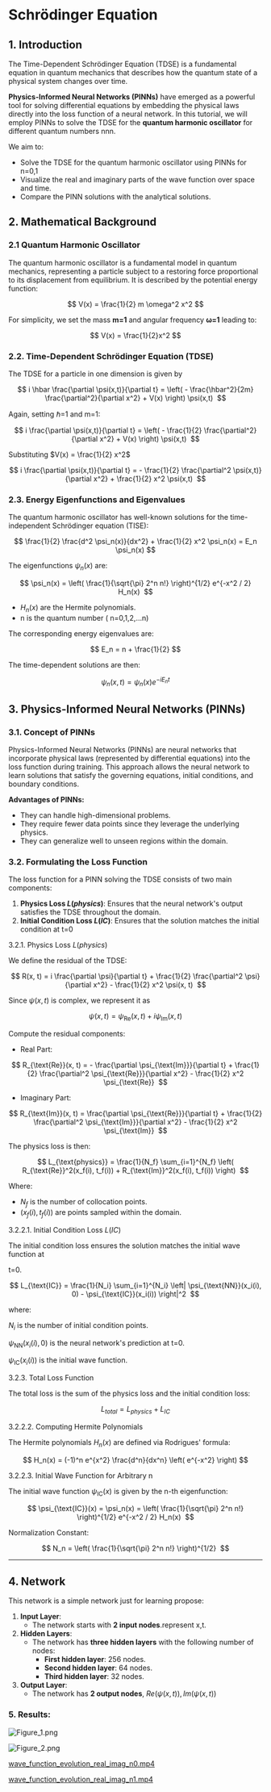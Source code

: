 # Schrödinger Equation

## 1. Introduction

The Time-Dependent Schrödinger Equation (TDSE) is a fundamental equation in quantum mechanics that describes how the quantum state of a physical system changes over time.

**Physics-Informed Neural Networks (PINNs)** have emerged as a powerful tool for solving differential equations by embedding the physical laws directly into the loss function of a neural network. In this tutorial, we will employ PINNs to solve the TDSE for the **quantum harmonic oscillator** for different quantum numbers nnn.

We aim to:

- Solve the TDSE for the quantum harmonic oscillator using PINNs for n=0,1
- Visualize the real and imaginary parts of the wave function over space and time.
- Compare the PINN solutions with the analytical solutions.

## 2. Mathematical Background

### **2.1 Quantum Harmonic Oscillator**

The quantum harmonic oscillator is a fundamental model in quantum mechanics, representing a particle subject to a restoring force proportional to its displacement from equilibrium. It is described by the potential energy function:

$$
V(x) = \frac{1}{2} m \omega^2 x^2
$$

For simplicity, we set the mass **m=1** and angular frequency **ω=1** leading to:

$$
V(x) = \frac{1}{2}x^2
$$

### 2.2. Time-Dependent Schrödinger Equation (TDSE)

The TDSE for a particle in one dimension is given by

$$
i \hbar \frac{\partial \psi(x,t)}{\partial t} = \left( - \frac{\hbar^2}{2m} \frac{\partial^2}{\partial x^2} + V(x) \right) \psi(x,t) 
$$

Again, setting ℏ=1 and m=1:

$$
i \frac{\partial \psi(x,t)}{\partial t} = \left( - \frac{1}{2} \frac{\partial^2}{\partial x^2} + V(x) \right) \psi(x,t) 
$$

Substituting $V(x) = \frac{1}{2} x^2$

$$
i \frac{\partial \psi(x,t)}{\partial t} = - \frac{1}{2} \frac{\partial^2 \psi(x,t)}{\partial x^2} + \frac{1}{2} x^2 \psi(x,t) 
$$

### 2.3. Energy Eigenfunctions and Eigenvalues

The quantum harmonic oscillator has well-known solutions for the time-independent Schrödinger equation (TISE):

$$
\frac{1}{2} \frac{d^2 \psi_n(x)}{dx^2} + \frac{1}{2} x^2 \psi_n(x) = E_n \psi_n(x)
$$

The eigenfunctions $\psi_n(x)$ are: 

$$
\psi_n(x) = \left( \frac{1}{\sqrt{\pi} 2^n n!} \right)^{1/2} e^{-x^2 / 2} H_n(x) 
$$

- $H_n(x)$ are the Hermite polynomials.
- n is the quantum number ( n=0,1,2,…n)

The corresponding energy eigenvalues are:

$$
E_n = n + \frac{1}{2}
$$

The time-dependent solutions are then:

$$
\psi_n(x,t) = \psi_n(x) e^{-i E_n t}
$$

## 3. Physics-Informed Neural Networks (PINNs)

### 3.1. Concept of PINNs

Physics-Informed Neural Networks (PINNs) are neural networks that incorporate physical laws (represented by differential equations) into the loss function during training. This approach allows the neural network to learn solutions that satisfy the governing equations, initial conditions, and boundary conditions.

**Advantages of PINNs:**

- They can handle high-dimensional problems.
- They require fewer data points since they leverage the underlying physics.
- They can generalize well to unseen regions within the domain.

### 3.2. Formulating the Loss Function

The loss function for a PINN solving the TDSE consists of two main components:

1. **Physics Loss $L(physics)$**: Ensures that the neural network's output satisfies the TDSE throughout the domain.
2. **Initial Condition Loss $L(IC)$**: Ensures that the solution matches the initial condition at t=0

3.2.1. Physics Loss $L(physics)$

We define the residual of the TDSE:

$$
R(x, t) = i \frac{\partial \psi}{\partial t} + \frac{1}{2} \frac{\partial^2 \psi}{\partial x^2} - \frac{1}{2} x^2 \psi(x, t) 
$$

Since $\psi(x,t)$ is complex, we represent it as

$$
\psi(x, t) = \psi_{\text{Re}}(x, t) + i \psi_{\text{Im}}(x, t) 
$$

Compute the residual components:

- Real Part:

$$
R_{\text{Re}}(x, t) = - \frac{\partial \psi_{\text{Im}}}{\partial t} + \frac{1}{2} \frac{\partial^2 \psi_{\text{Re}}}{\partial x^2} - \frac{1}{2} x^2 \psi_{\text{Re}} 
$$

- Imaginary Part:

$$
R_{\text{Im}}(x, t) = \frac{\partial \psi_{\text{Re}}}{\partial t} + \frac{1}{2} \frac{\partial^2 \psi_{\text{Im}}}{\partial x^2} - \frac{1}{2} x^2 \psi_{\text{Im}} 
$$

The physics loss is then:

$$
L_{\text{physics}} = \frac{1}{N_f} \sum_{i=1}^{N_f} \left( R_{\text{Re}}^2(x_f(i), t_f(i)) + R_{\text{Im}}^2(x_f(i), t_f(i)) \right) 
$$

Where:

- $N_f$ is the number of collocation points.
- $(x_f(i), t_f(i))$ are points sampled within the domain.

3.2.2.1. Initial Condition Loss $L(IC)$

The initial condition loss ensures the solution matches the initial wave function at

t=0.

$$
L_{\text{IC}} = \frac{1}{N_i} \sum_{i=1}^{N_i} \left| \psi_{\text{NN}}(x_i(i), 0) - \psi_{\text{IC}}(x_i(i)) \right|^2 
$$

where:

$N_i$ is the number of initial condition points.

$\psi_{\text{NN}}(x_i(i), 0)$ is the neural network's prediction at t=0.

$\psi_{\text{IC}}(x_i(i))$  is the initial wave function.

3.2.3. Total Loss Function

The total loss is the sum of the physics loss and the initial condition loss:

$$
L_{total}=L_{physics}+L_{IC}
$$

3.2.2.2. Computing Hermite Polynomials

The Hermite polynomials $H_n(x)$ are defined via Rodrigues' formula:

$$
H_n(x) = (-1)^n e^{x^2} \frac{d^n}{dx^n} \left( e^{-x^2} \right)
$$

3.2.2.3. Initial Wave Function for Arbitrary n

The initial wave function $\psi_{\text{IC}}(x)$ is given by the n-th eigenfunction:

$$
\psi_{\text{IC}}(x) = \psi_n(x) = \left( \frac{1}{\sqrt{\pi} 2^n n!} \right)^{1/2} e^{-x^2 / 2} H_n(x) 
$$

Normalization Constant:

$$
N_n = \left( \frac{1}{\sqrt{\pi} 2^n n!} \right)^{1/2} 
$$

---

 

## 4. Network

This network is a simple network just for learning propose:

1. **Input Layer**:
    - The network starts with **2 input nodes**.represent x,t.
2. **Hidden Layers**:
    - The network has **three hidden layers** with the following number of nodes:
        - **First hidden layer**: 256 nodes.
        - **Second hidden layer**: 64 nodes.
        - **Third hidden layer**: 32 nodes.
3. **Output Layer**:
    - The network has **2 output nodes**, $Re(\psi(x,t)), Im (\psi(x,t))$

### 5. Results:

![Figure_1.png](results/Figure_1.png)

![Figure_2.png](results/Figure_2.png)

[wave_function_evolution_real_imag_n0.mp4](results/wave_function_evolution_real_imag_n0.mp4)

[wave_function_evolution_real_imag_n1.mp4](results/wave_function_evolution_real_imag_n1.mp4)
